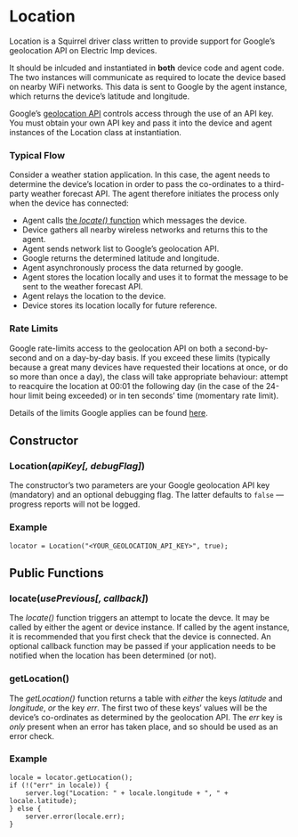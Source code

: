 # Location

Location is a Squirrel driver class written to provide support for Google’s geolocation API on Electric Imp devices.

It should be inlcuded and instantiated in **both** device code and agent code. The two instances will communicate as required to locate the device based on nearby WiFi networks. This data is sent to Google by the agent instance, which returns the device’s latitude and longitude.

Google’s [geolocation API](https://developers.google.com/maps/documentation/geolocation/intro) controls access through the use of an API key. You must obtain your own API key and pass it into the device and agent instances of the Location class at instantiation.

### Typical Flow

Consider a weather station application. In this case, the agent needs to determine the device’s location in order to pass the co-ordinates to a third-party weather forecast API. The agent therefore initiates the process only when the device has connected:

- Agent calls [the *locate()* function](#locate-useprevious-callback) which messages the device.
- Device gathers all nearby wireless networks and returns this to the agent.
- Agent sends network list to Google’s geolocation API.
- Google returns the determined latitude and longitude.
- Agent asynchronously process the data returned by google.
- Agent stores the location locally and uses it to format the message to be sent to the weather forecast API.
- Agent relays the location to the device.
- Device stores its location locally for future reference.

### Rate Limits

Google rate-limits access to the geolocation API on both a second-by-second and on a day-by-day basis. If you exceed these limits (typically because a great many devices have requested their locations at once, or do so more than once a day), the class will take appropriate behaviour: attempt to reacquire the location at 00:01 the following day (in the case of the 24-hour limit being exceeded) or in ten seconds’ time (momentary rate limit).

Details of the limits Google applies can be found [here](https://developers.google.com/maps/documentation/geolocation/usage-limits).

## Constructor

### Location(*apiKey[, debugFlag]*)

The constructor’s two parameters are your Google geolocation API key (mandatory) and an optional debugging flag. The latter defaults to `false` &mdash; progress reports will not be logged.

### Example

```squirrel
locator = Location("<YOUR_GEOLOCATION_API_KEY>", true);
```

## Public Functions

### locate(*usePrevious[, callback]*)

The *locate()* function triggers an attempt to locate the devce. It may be called by either the agent or device instance. If called by the agent instance, it is recommended that you first check that the device is connected. An optional callback function may be passed if your application needs to be notified when the location has been determined (or not).

### getLocation()

The *getLocation()* function returns a table with *either* the keys *latitude* and *longitude*, *or* the key *err*. The first two of these keys’ values will be the device’s co-ordinates as determined by the geolocation API. The *err* key is *only* present when an error has taken place, and so should be used as an error check.

### Example

```squirrel
locale = locator.getLocation();
if (!("err" in locale)) {
    server.log("Location: " + locale.longitude + ", " + locale.latitude);
} else {
    server.error(locale.err);
}
```
